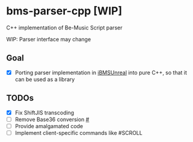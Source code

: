 # bms-parser-cpp [WIP]

C++ implementation of Be-Music Script parser 

WIP: Parser interface may change

## Goal
- [x] Porting parser implementation in [iBMSUnreal](https://github.com/SNURhythm/iBMSUnreal) into pure C++, so that it can be used as a library

## TODOs 
- [x] Fix ShiftJIS transcoding 
- [ ] Remove Base36 conversion [#](https://twitter.com/Nekokan_Server/status/1762783932721098858)
- [ ] Provide amalgamated code
- [ ] Implement client-specific commands like #SCROLL
